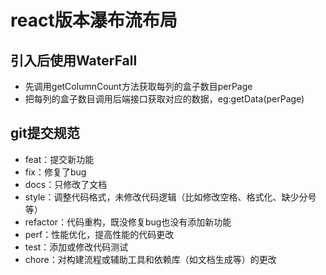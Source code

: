 <!--
 * @Author: panrunjun
 * @Date: 2024-05-23 09:53:05
 * @LastEditors: Do not edit
 * @LastEditTime: 2024-05-28 14:22:56
 * @Description: 
 * @FilePath: \react-waterfall\README.md
-->
# react版本瀑布流布局
## 引入后使用WaterFall
- 先调用getColumnCount方法获取每列的盒子数目perPage
- 把每列的盒子数目调用后端接口获取对应的数据，eg:getData(perPage)

## git提交规范
- feat：提交新功能
- fix：修复了bug
- docs：只修改了文档
- style：调整代码格式，未修改代码逻辑（比如修改空格、格式化、缺少分号等）
- refactor：代码重构，既没修复bug也没有添加新功能
- perf：性能优化，提高性能的代码更改
- test：添加或修改代码测试
- chore：对构建流程或辅助工具和依赖库（如文档生成等）的更改

